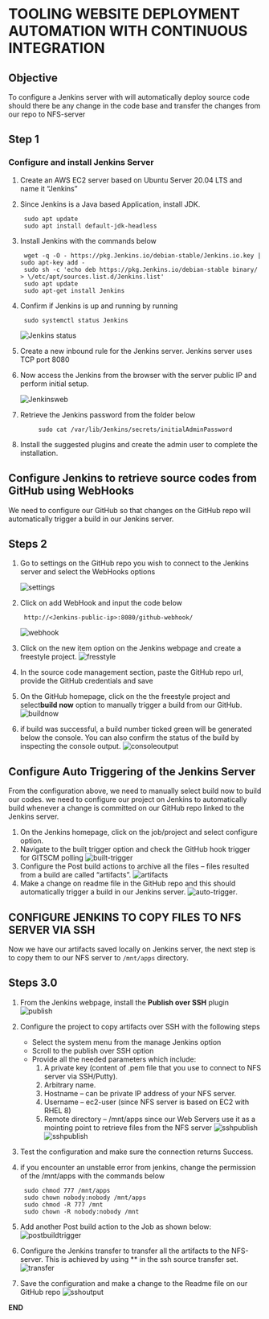 # TOOLING WEBSITE DEPLOYMENT AUTOMATION WITH CONTINUOUS INTEGRATION

## Objective

To configure a Jenkins server with will automatically deploy source code should there be any change in the code base and transfer the changes from our repo to NFS-server

## Step 1

### Configure and install Jenkins Server

1. Create an AWS EC2 server based on Ubuntu Server 20.04 LTS and name it “Jenkins”
2. Since Jenkins is a Java based Application, install JDK.

        sudo apt update
        sudo apt install default-jdk-headless
3. Install Jenkins with the commands below

        wget -q -O - https://pkg.Jenkins.io/debian-stable/Jenkins.io.key | sudo apt-key add -
        sudo sh -c 'echo deb https://pkg.Jenkins.io/debian-stable binary/ > \/etc/apt/sources.list.d/Jenkins.list'
        sudo apt update
        sudo apt-get install Jenkins
4. Confirm if Jenkins is up and running by running

        sudo systemctl status Jenkins

   ![Jenkins status](images/Jenkins%20training.png)
5. Create a new inbound rule for the Jenkins server. Jenkins server uses TCP port 8080
6. Now access the Jenkins from the browser with the server public IP and perform initial setup.

    ![Jenkinsweb](images/Jenking%20web.png)
7. Retrieve the Jenkins password from the folder below

            sudo cat /var/lib/Jenkins/secrets/initialAdminPassword
8. Install the suggested plugins and create the admin user to complete the installation.

## Configure Jenkins to retrieve source codes from GitHub using WebHooks

We need to configure our GitHub so that changes on the GitHub repo will automatically trigger a build in our Jenkins server.

## Steps 2

1. Go to settings on the GitHub repo you wish to connect to the Jenkins server and select the WebHooks options

    ![settings](images/settings.png)
2. Click on add WebHook and input the code below

        http://<Jenkins-public-ip>:8080/github-webhook/    
    ![webhook](images/webhookscfg.png)
3. Click on the new item option on the Jenkins webpage and create a freestyle project.
    ![fresstyle](images/freestyle%20name%20jenkins.png)
4. In the source code management section, paste the GitHub repo url, provide the GitHub credentials and save
5. On the GitHub homepage, click on the the freestyle project and select**build now** option to manually trigger a build from our GitHub.
   ![buildnow](images/buildnow.png)
6. if build was successful, a build number ticked green will be generated below the console. You can also confirm the status of the build by inspecting the console output.
    ![consoleoutput](images/manual-console%20output.png)

## Configure Auto Triggering of the Jenkins Server

From the configuration above, we need to manually select build now to build our codes.
we need to configure our project on Jenkins to automatically build whenever a change is committed on our GitHub repo linked to the Jenkins server.

1. On the Jenkins homepage, click on the job/project and select configure option.
2. Navigate to the built trigger option and check the GitHub hook trigger for GITSCM polling
    ![built-trigger](images/built%20trigger%201.png)
3. Configure the Post build actions  to archive all the files – files resulted from a build are called “artifacts”.
    ![artifacts](images/atifactes1.png)
4. Make a change on readme file in the GitHub repo and this should automatically trigger a build in our Jenkins server.
    ![auto-trigger](images/auto%20console%20output.png).

## CONFIGURE JENKINS TO COPY FILES TO NFS SERVER VIA SSH

Now we have our artifacts saved locally on Jenkins server, the next step is to copy them to our NFS server to `/mnt/apps` directory.

## Steps 3.0

1. From the Jenkins webpage, install the **Publish over SSH** plugin
    ![publish](images/publish%20over%20ssh.png)
2. Configure the project to copy artifacts over SSH with the following steps

    - Select the system menu from the manage Jenkins option
    - Scroll to the publish over SSH option
    - Provide all the needed parameters which include:
       1. A private key (content of .pem file that you use to connect to NFS server via SSH/Putty).
       2. Arbitrary name.
       3. Hostname – can be private IP address of your NFS server.
       4. Username – ec2-user (since NFS server is based on EC2 with RHEL 8)
       5. Remote directory – /mnt/apps since our Web Servers use it as a mointing point to retrieve files from the NFS server
    ![sshpublish](images/publish%20over%20ssh.1.png)
    ![sshpublish](images/publish%20over%20ssh.2.png)
3. Test the configuration and make sure the connection returns Success.
4. if you encounter an unstable error from jenkins, change the permission of the /mnt/apps with the commands below
   
        sudo chmod 777 /mnt/apps
        sudo chown nobody:nobody /mnt/apps
        sudo chmod -R 777 /mnt
        sudo chown -R nobody:nobody /mnt
5. Add another Post build action to the Job as shown below:
    ![postbuildtrigger](images/post-build%20trigger%20ssh.png)
6. Configure the Jenkins transfer to transfer all the artifacts to the NFS-server. This is achieved by using ** in the ssh source transfer set.
    ![transfer](images/ssh%20settings.png)
7. Save the configuration and make a change to the Readme file on our GitHub repo
    ![sshoutput](images/sshnfs.png)

**END**
